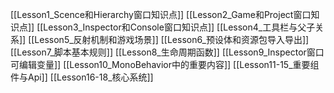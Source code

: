 [[Lesson1_Scence和Hierarchy窗口知识点]]
[[Lesson2_Game和Project窗口知识点]]
[[Lesson3_Inspector和Console窗口知识点]]
[[Lesson4_工具栏与父子关系]]
[[Lesson5_反射机制和游戏场景]]
[[Lesson6_预设体和资源包导入导出]]
[[Lesson7_脚本基本规则]]
[[Lesson8_生命周期函数]]
[[Lesson9_Inspector窗口可编辑变量]]
[[Lesson10_MonoBehavior中的重要内容]]
[[Lesson11-15_重要组件与Api]]
[[Lesson16-18_核心系统]]